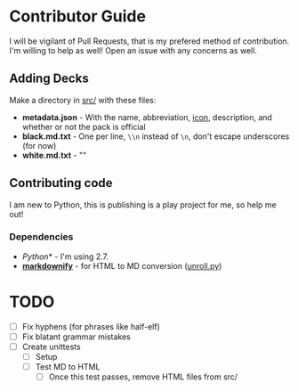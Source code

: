 # Contributor Guide

I will be vigilant of Pull Requests, that is my prefered method of contribution. I'm willing to help as well! Open an issue with any concerns as well.

## Adding Decks

Make a directory in [src/](../src) with these files:
 - **metadata.json** - With the name, abbreviation, [icon](http://fontawesome.io/icons/ "Font Awesome"), description, and whether or not the pack is official
 - **black.md.txt** - One per line, `\\n` instead of `\n`, don't escape underscores (for now)
 - **white.md.txt** - ""

## Contributing code

I am new to Python, this is publishing is a play project for me, so help me out!

### Dependencies

 - *Python** - I'm using 2.7.
 - [**markdownify**](https://github.com/matthewwithanm/python-markdownify) - for HTML to MD conversion ([unroll.py](../unroll.py))

# TODO
- [ ] Fix hyphens (for phrases like half-elf)
- [ ] Fix blatant grammar mistakes
- [ ] Create unittests
  - [ ] Setup
  - [ ] Test MD to HTML
    - [ ] Once this test passes, remove HTML files from src/
